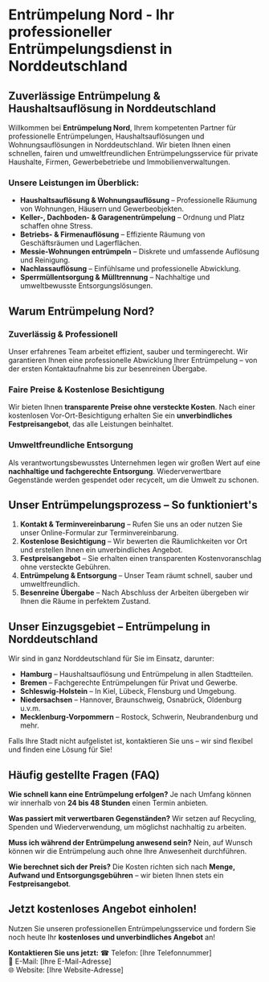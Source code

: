 # Entrümpelung Nord - Ihr professioneller Entrümpelungsdienst in Norddeutschland

## Zuverlässige Entrümpelung & Haushaltsauflösung in Norddeutschland

Willkommen bei **Entrümpelung Nord**, Ihrem kompetenten Partner für professionelle Entrümpelungen, Haushaltsauflösungen und Wohnungsauflösungen in Norddeutschland. Wir bieten Ihnen einen schnellen, fairen und umweltfreundlichen Entrümpelungsservice für private Haushalte, Firmen, Gewerbebetriebe und Immobilienverwaltungen.

### Unsere Leistungen im Überblick:
- **Haushaltsauflösung & Wohnungsauflösung** – Professionelle Räumung von Wohnungen, Häusern und Gewerbeobjekten.
- **Keller-, Dachboden- & Garagenentrümpelung** – Ordnung und Platz schaffen ohne Stress.
- **Betriebs- & Firmenauflösung** – Effiziente Räumung von Geschäftsräumen und Lagerflächen.
- **Messie-Wohnungen entrümpeln** – Diskrete und umfassende Auflösung und Reinigung.
- **Nachlassauflösung** – Einfühlsame und professionelle Abwicklung.
- **Sperrmüllentsorgung & Mülltrennung** – Nachhaltige und umweltbewusste Entsorgungslösungen.

## Warum Entrümpelung Nord?

### **Zuverlässig & Professionell**
Unser erfahrenes Team arbeitet effizient, sauber und termingerecht. Wir garantieren Ihnen eine professionelle Abwicklung Ihrer Entrümpelung – von der ersten Kontaktaufnahme bis zur besenreinen Übergabe.

### **Faire Preise & Kostenlose Besichtigung**
Wir bieten Ihnen **transparente Preise ohne versteckte Kosten**. Nach einer kostenlosen Vor-Ort-Besichtigung erhalten Sie ein **unverbindliches Festpreisangebot**, das alle Leistungen beinhaltet.

### **Umweltfreundliche Entsorgung**
Als verantwortungsbewusstes Unternehmen legen wir großen Wert auf eine **nachhaltige und fachgerechte Entsorgung**. Wiederverwertbare Gegenstände werden gespendet oder recycelt, um die Umwelt zu schonen.

## Unser Entrümpelungsprozess – So funktioniert's

1. **Kontakt & Terminvereinbarung** – Rufen Sie uns an oder nutzen Sie unser Online-Formular zur Terminvereinbarung.
2. **Kostenlose Besichtigung** – Wir bewerten die Räumlichkeiten vor Ort und erstellen Ihnen ein unverbindliches Angebot.
3. **Festpreisangebot** – Sie erhalten einen transparenten Kostenvoranschlag ohne versteckte Gebühren.
4. **Entrümpelung & Entsorgung** – Unser Team räumt schnell, sauber und umweltfreundlich.
5. **Besenreine Übergabe** – Nach Abschluss der Arbeiten übergeben wir Ihnen die Räume in perfektem Zustand.

## Unser Einzugsgebiet – Entrümpelung in Norddeutschland

Wir sind in ganz Norddeutschland für Sie im Einsatz, darunter:

- **Hamburg** – Haushaltsauflösung und Entrümpelung in allen Stadtteilen.
- **Bremen** – Fachgerechte Entrümpelungen für Privat und Gewerbe.
- **Schleswig-Holstein** – In Kiel, Lübeck, Flensburg und Umgebung.
- **Niedersachsen** – Hannover, Braunschweig, Osnabrück, Oldenburg u.v.m.
- **Mecklenburg-Vorpommern** – Rostock, Schwerin, Neubrandenburg und mehr.

Falls Ihre Stadt nicht aufgelistet ist, kontaktieren Sie uns – wir sind flexibel und finden eine Lösung für Sie!

## Häufig gestellte Fragen (FAQ)

**Wie schnell kann eine Entrümpelung erfolgen?**
Je nach Umfang können wir innerhalb von **24 bis 48 Stunden** einen Termin anbieten.

**Was passiert mit verwertbaren Gegenständen?**
Wir setzen auf Recycling, Spenden und Wiederverwendung, um möglichst nachhaltig zu arbeiten.

**Muss ich während der Entrümpelung anwesend sein?**
Nein, auf Wunsch können wir die Entrümpelung auch ohne Ihre Anwesenheit durchführen.

**Wie berechnet sich der Preis?**
Die Kosten richten sich nach **Menge, Aufwand und Entsorgungsgebühren** – wir bieten Ihnen stets ein **Festpreisangebot**.

## Jetzt kostenloses Angebot einholen!

Nutzen Sie unseren professionellen Entrümpelungsservice und fordern Sie noch heute Ihr **kostenloses und unverbindliches Angebot** an!

**Kontaktieren Sie uns jetzt:**
☎ Telefon: [Ihre Telefonnummer]  
📧 E-Mail: [Ihre E-Mail-Adresse]  
🌐 Website: [Ihre Website-Adresse]

